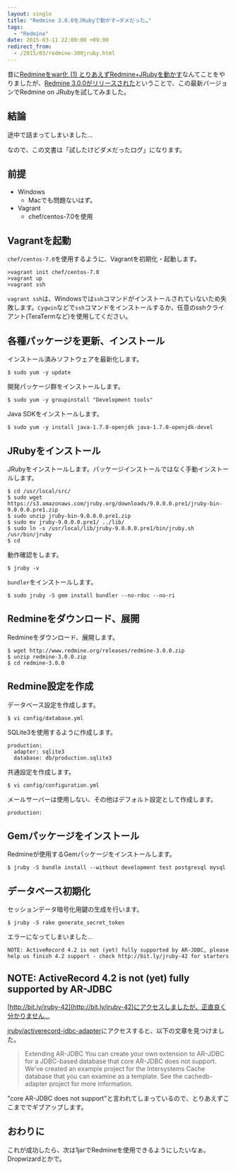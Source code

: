 ```yaml
---
layout: single
title: "Redmine 3.0.0をJRubyで動かす→ダメだった…"
tags:
  - "Redmine"
date: 2015-03-11 22:00:00 +09:00
redirect_from:
  - /2015/03/redmine-300jruby.html
---
```


昔に[Redmineをwar化 (1) とりあえずRedmine+JRubyを動かす](http://u6k-apps.blogspot.jp/2012/10/redminewar-1-redminejruby.html)なんてことをやりましたが、[Redmine 3.0.0がリリースされた](http://redmine.jp/redmine_today/2015/02/redmine-3_0_0-released/)ということで、この最新バージョンでRedmine on JRubyを試してみました。

## 結論

途中で詰まってしまいました…

なので、この文書は「試したけどダメだったログ」になります。

## 前提

* Windows
	* Macでも問題ないはず。
* Vagrant
	* chef/centos-7.0を使用

## Vagrantを起動

`chef/centos-7.0`を使用するように、Vagrantを初期化・起動します。

```
>vagrant init chef/centos-7.0
>vagrant up
>vagrant ssh
```

`vagrant ssh`は、Windowsでは`ssh`コマンドがインストールされていないため失敗します。`Cygwin`などで`ssh`コマンドをインストールするか、任意のsshクライアント(TeraTermなど)を使用してください。

## 各種パッケージを更新、インストール

インストール済みソフトウェアを最新化します。

```
$ sudo yum -y update
```

開発パッケージ群をインストールします。

```
$ sudo yum -y groupinstall "Development tools"
```

Java SDKをインストールします。

```
$ sudo yum -y install java-1.7.0-openjdk java-1.7.0-openjdk-devel
```

## JRubyをインストール

JRubyをインストールします。パッケージインストールではなく手動インストールします。

```
$ cd /usr/local/src/
$ sudo wget https://s3.amazonaws.com/jruby.org/downloads/9.0.0.0.pre1/jruby-bin-9.0.0.0.pre1.zip
$ sudo unzip jruby-bin-9.0.0.0.pre1.zip
$ sudo mv jruby-9.0.0.0.pre1/ ../lib/
$ sudo ln -s /usr/local/lib/jruby-9.0.0.0.pre1/bin/jruby.sh /usr/bin/jruby
$ cd
```

動作確認をします。

```
$ jruby -v
```

`bundler`をインストールします。

```
$ sudo jruby -S gem install bundler --no-rdoc --no-ri
```

## Redmineをダウンロード、展開

Redmineをダウンロード、展開します。

```
$ wget http://www.redmine.org/releases/redmine-3.0.0.zip
$ unzip redmine-3.0.0.zip
$ cd redmine-3.0.0
```

## Redmine設定を作成

データベース設定を作成します。

```
$ vi config/database.yml
```

SQLite3を使用するように作成します。

```
production:
  adapter: sqlite3
  database: db/production.sqlite3
```

共通設定を作成します。

```
$ vi config/configuration.yml
```

メールサーバーは使用しない、その他はデフォルト設定として作成します。

```
production:
```

## Gemパッケージをインストール

Redmineが使用するGemパッケージをインストールします。

```
$ jruby -S bundle install --without development test postgresql mysql
```

## データベース初期化

セッションデータ暗号化用鍵の生成を行います。

```
$ jruby -S rake generate_secret_token
```

エラーになってしまいました…

```
NOTE: ActiveRecord 4.2 is not (yet) fully supported by AR-JDBC, please help us finish 4.2 support - check http://bit.ly/jruby-42 for starters
```

## NOTE: ActiveRecord 4.2 is not (yet) fully supported by AR-JDBC

[http://bit.ly/jruby-42](http://bit.ly/jruby-42)にアクセスしましたが、正直良く分かりません…

[jruby/activerecord-jdbc-adapter](https://github.com/jruby/activerecord-jdbc-adapter)にアクセスすると、以下の文章を見つけました。

> Extending AR-JDBC
> You can create your own extension to AR-JDBC for a JDBC-based database that core AR-JDBC does not support. We've created an example project for the Intersystems Cache database that you can examine as a template. See the cachedb-adapter project for more information.

"core AR-JDBC does not support"と言われてしまっているので、とりあえずここまででギブアップします。


## おわりに

これが成功したら、次は1jarでRedmineを使用できるようにしたいなぁ。Dropwizardとかで。
